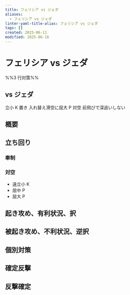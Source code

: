 ```yaml
---
title: フェリシア vs ジェダ
aliases:
  - フェリシア vs ジェダ
linter-yaml-title-alias: フェリシア vs ジェダ
tags: []
created: 2025-06-11
modified: 2025-06-16
---
```


# フェリシア vs ジェダ

%%3 行対策%%

## vs ジェダ

立小 K 置き
入れ替え滑空に屈大 P 対空
前飛びで深追いしない

## 概要

## 立ち回り

### 牽制

### 対空

- 遠立小 K
- 屈中 P
- 屈大 P

## 起き攻め、有利状況、択

## 被起き攻め、不利状況、逆択

## 個別対策

## 確定反撃

## 反撃確定
